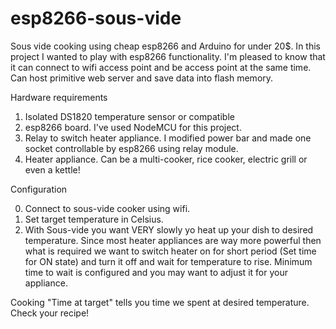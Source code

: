 # esp8266-sous-vide
Sous vide cooking using cheap esp8266 and Arduino for under 20$. In this project I wanted to play with esp8266 functionality. I'm pleased to know that it can connect to wifi access point and be access point at the same time. Can host primitive web server and save data into flash memory.

Hardware requirements

1) Isolated DS1820 temperature sensor or compatible
2) esp8266 board. I've used NodeMCU for this project.
3) Relay to switch heater appliance. I modified power bar and made one socket controllable by esp8266 using relay module.
4) Heater appliance. Can be a multi-cooker, rice cooker, electric grill or even a kettle!

Configuration

0) Connect to sous-vide cooker using wifi.
1) Set target temperature in Celsius.
2) With Sous-vide you want VERY slowly yo heat up your dish to desired temperature. Since most heater appliances are way more powerful then what is required we want to switch heater on for short period (Set time for ON state) and turn it off and wait for temperature to rise. Minimum time to wait is configured and you may want to adjust it for your appliance.

Cooking
"Time at target" tells you time we spent at desired temperature. Check your recipe!
